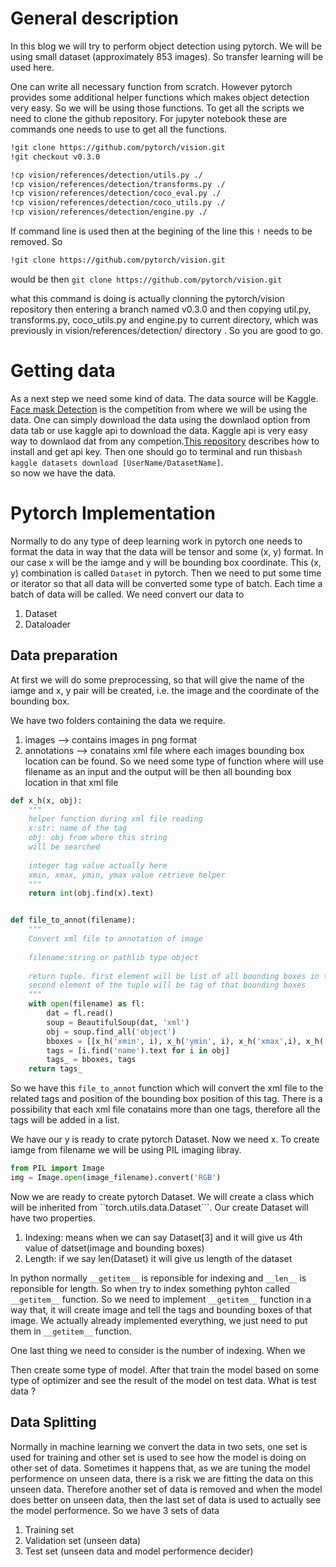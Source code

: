 # General description
In this blog we will try to perform object detection using pytorch. We will be using small dataset (approximately 853 images). So transfer learning will be used here.

One can write all necessary function from scratch. However pytorch provides some additional helper functions which makes object detection very easy. So we will be using those functions. To get all the scripts we need to clone the github repository. For jupyter notebook these are commands one needs to use to get all the functions.
```bash
!git clone https://github.com/pytorch/vision.git
!git checkout v0.3.0

!cp vision/references/detection/utils.py ./
!cp vision/references/detection/transforms.py ./
!cp vision/references/detection/coco_eval.py ./
!cp vision/references/detection/coco_utils.py ./
!cp vision/references/detection/engine.py ./
```
If command line is used then at the begining of the line this ``!`` needs to be removed.
So  
```bash
!git clone https://github.com/pytorch/vision.git
```
would be then 
`git clone https://github.com/pytorch/vision.git`

what this command is doing is actually clonning the pytorch/vision repository
then entering a branch named v0.3.0 and then copying util.py, transforms.py, coco_utils.py and engine.py to current directory, which was previously in vision/references/detection/ directory . So you are good to go. 

# Getting data 
As a next step we need some kind of data. The data source will be Kaggle. [Face mask Detection](https://www.kaggle.com/andrewmvd/face-mask-detection) is the competition from where we will be using the data. One can simply download the data using the downlaod option from data tab or use kaggle api to download the data. Kaggle api is very easy way to downlaod dat from any competion.[This repository](https://github.com/Kaggle/kaggle-api) describes how to install and get api key. Then one should go to terminal and run this```bash
kaggle datasets download [UserName/DatasetName]```.  
so now we have the data.

# Pytorch Implementation
Normally to do any type of deep learning work in pytorch one needs to format the data in way that the data will be tensor and some (x, y) format. In our case x will be the iamge and y will be bounding box coordinate. This (x, y) combination is called ``Dataset`` in pytorch.
Then we need to put some time or iterator so that all data will be converted some type of batch. Each time a batch of data will be called. We need convert our data to 
1. Dataset
2. Dataloader

## Data preparation
At first we will do some preprocessing, so that will give the name of the iamge and x, y pair will be created, i.e. the image and the coordinate of the bounding box.

We have two folders containing the data we require. 
1. images --> contains images in png format
2. annotations --> conatains xml file where each images bounding box location can be found. So we need some type of function where will use filename as an input and the output will be then all bounding box location in that xml file

```python
def x_h(x, obj):
    """
    helper function during xml file reading
    x:str: name of the tag
    obj: obj from where this string 
    will be searched
    
    integer tag value actually here
    xmin, xmax, ymin, ymax value retrieve helper
    """
    return int(obj.find(x).text)
```
```python

def file_to_annot(filename):
    """
    Convert xml file to annotation of image 
    
    filename:string or pathlib type object
    
    return tuple. first element will be list of all bounding boxes in the image
    second element of the tuple will be tag of that bounding boxes
    """
    with open(filename) as fl:
        dat = fl.read()
        soup = BeautifulSoup(dat, 'xml')
        obj = soup.find_all('object')
        bboxes = [[x_h('xmin', i), x_h('ymin', i), x_h('xmax',i), x_h('ymax',i)] for i in obj]
        tags = [i.find('name').text for i in obj]
        tags_ = bboxes, tags
    return tags_
```
So we have this  ``file_to_annot`` function which will convert the xml file to the related tags and position of the bounding box position of this tag. There is a possibility that each xml file conatains more than one tags, therefore all the tags will be added in a list.

We have our y is ready to crate pytorch Dataset. Now we need x. To create iamge from filename we will be using PIL imaging libray.

```python
from PIL import Image
img = Image.open(image_filename).convert('RGB')
```
Now we are ready to create pytorch Dataset. We will create a class which will be inherited from ``torch.utils.data.Dataset```. Our create Dataset will have two properties.
1. Indexing: means when we can say Dataset[3] and it will give us 4th value of datset(image and bounding boxes)
2. Length: if we say len(Dataset) it will give us length of the dataset

In python normally ``__getitem__`` is reponsible for indexing and ``__len__`` is reponsible for length. So when try to index something pyhton called ``__getitem__`` function. So we need to implement ``__getitem__`` function in a way that, it will create image and tell the tags and bounding boxes of that image. We actually already implemented everything, we just need to put them in ``__getitem__`` function.

One last thing we need to consider is the number of indexing. When we 



Then create some type of model. After that train the model based on some type of optimizer and see the result of the model on test data. What is test data ?

## Data Splitting
Normally in machine learning we convert the data in two sets, one set is used for training and other set is used to see how the model is doing on other set of data. Sometimes it happens that, as we are tuning the model performence on unseen data, there is a risk we are fitting the data on this unseen data. Therefore another set of data is removed and when the model does better on unseen data, then the last set of data is used to actually see the model performence.
So we have 3 sets of data
1. Training set
2. Validation set (unseen data)
3. Test set (unseen data and model performence decider)


